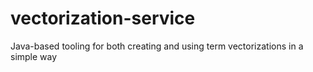 # vectorization-service
Java-based tooling for both creating and using term vectorizations in a simple way
